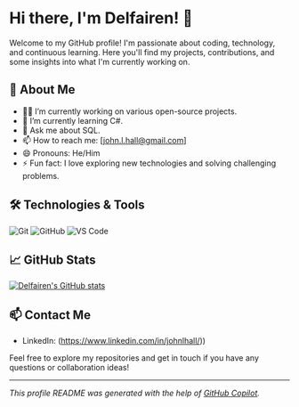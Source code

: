 # Hi there, I'm Delfairen! 👋

Welcome to my GitHub profile! I'm passionate about coding, technology, and continuous learning. Here you'll find my projects, contributions, and some insights into what I'm currently working on.

## 🚀 About Me

- 👨‍💻 I’m currently working on various open-source projects.
- 🌱 I’m currently learning C#.
- 💬 Ask me about SQL.
- 📫 How to reach me: [john.l.hall@gmail.com]
- 😄 Pronouns: He/Him
- ⚡ Fun fact: I love exploring new technologies and solving challenging problems.

## 🛠️ Technologies & Tools

![Git](https://img.shields.io/badge/-Git-333333?style=flat&logo=git)
![GitHub](https://img.shields.io/badge/-GitHub-333333?style=flat&logo=github)
![VS Code](https://img.shields.io/badge/-VS%20Code-333333?style=flat&logo=visual-studio-code)

## 📈 GitHub Stats

[![Delfairen's GitHub stats](https://github-readme-stats.vercel.app/api?username=Delfairen&show_icons=true&theme=radical)](https://github.com/anuraghazra/github-readme-stats)

## 📫 Contact Me

- LinkedIn: (https://www.linkedin.com/in/johnlhall/))

Feel free to explore my repositories and get in touch if you have any questions or collaboration ideas!

---

*This profile README was generated with the help of [GitHub Copilot](https://copilot.github.com/).*

<!--
**Delfairen/Delfairen** is a ✨ _special_ ✨ repository because its `README.md` (this file) appears on your GitHub profile.

Here are some ideas to get you started:

- 🔭 I’m currently working on ...
- 🌱 I’m currently learning ...
- 👯 I’m looking to collaborate on ...
- 🤔 I’m looking for help with ...
- 💬 Ask me about ...
- 📫 How to reach me: ...

- ⚡ Fun fact: ...
-->
